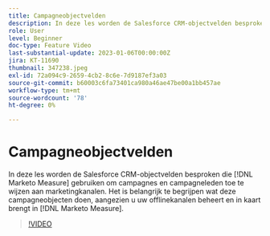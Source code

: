 ```yaml
---
title: Campagneobjectvelden
description: In deze les worden de Salesforce CRM-objectvelden besproken die [!DNL Marketo Measure] gebruiken om campagnes en campagneleden toe te wijzen aan marketingkanalen. Het is belangrijk te begrijpen wat deze campagneobjecten doen, aangezien u uw offlinekanalen beheert en in kaart brengt in [!DNL Marketo Measure].
role: User
level: Beginner
doc-type: Feature Video
last-substantial-update: 2023-01-06T00:00:00Z
jira: KT-11690
thumbnail: 347238.jpeg
exl-id: 72a094c9-2659-4cb2-8c6e-7d9187ef3a03
source-git-commit: b60003c6fa73401ca980a46ae47be00a1bb457ae
workflow-type: tm+mt
source-wordcount: '78'
ht-degree: 0%

---
```


# Campagneobjectvelden

In deze les worden de Salesforce CRM-objectvelden besproken die [!DNL Marketo Measure] gebruiken om campagnes en campagneleden toe te wijzen aan marketingkanalen. Het is belangrijk te begrijpen wat deze campagneobjecten doen, aangezien u uw offlinekanalen beheert en in kaart brengt in [!DNL Marketo Measure].

>[!VIDEO](https://video.tv.adobe.com/v/347238/?quality=12&learn=on)
